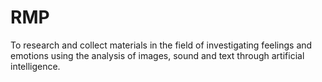 # RMP
To research and collect materials in the field of investigating feelings and emotions using the analysis of images, sound and text through artificial intelligence.
